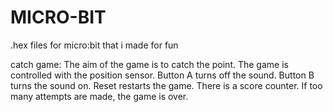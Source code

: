 # MICRO-BIT
.hex files for micro:bit that i made for fun

catch game: The aim of the game is to catch the point. The game is controlled with the position sensor. 
            Button A turns off the sound. Button B turns the sound on. Reset restarts the game. 
            There is a score counter. If too many attempts are made, the game is over.
            
            
